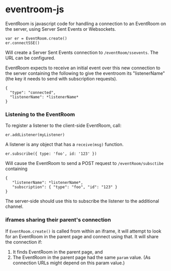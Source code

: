 # eventroom-js

EventRoom is javascript code for handling a connection to an EventRoom on the server, using Server Sent Events or Websockets.

    var er = EventRoom.create()
    er.connectSSE()
    
Will create a Server Sent Events connection to `/eventRoom/ssevents`.  The URL can be configured.

EventRoom expects to receive an initial event over this new connection to the server containing the following to give the eventroom its "listenerName" (the key it needs to send with subscription requests).

    {
      "type": "connected",
      "listenerName": *listenerName*
    }

### Listening to the EventRoom

To register a listener to the client-side EventRoom, call:

    er.addListener(myListener)
    
A listener is any object that has a `receive(msg)` function.

    er.subscribe({ type: 'foo', id: '123' })
    
Will cause the EventRoom to send a POST request to `/eventRoom/subsctibe` containing

    {
       "listenerName": *listenerName*,
       "subscription": { "type": "foo", "id": "123" }
    }

The server-side should use this to subscribe the listener to the additional channel.


### iframes sharing their parent's connection

If `EventRoom.create()` is called from within an iframe, it will attempt to look for an EventRoom in the parent page and connect using that. It will share the connection if:

1. It finds EventRoom in the parent page, and
2. The EventRoom in the parent page had the same `param` value. (As connection URLs might depend on this param value.)

